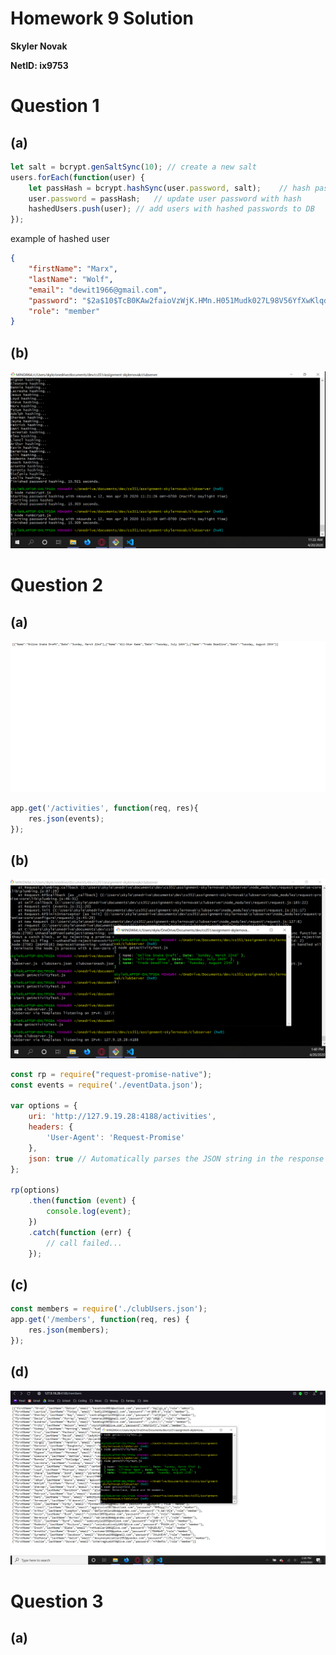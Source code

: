 # Homework 9 Solution
**Skyler Novak**

**NetID: ix9753**

# Question 1

## (a)

```Javascript
let salt = bcrypt.genSaltSync(10); // create a new salt
users.forEach(function(user) {
    let passHash = bcrypt.hashSync(user.password, salt);    // hash password with the salt
    user.password = passHash;   // update user password with hash
    hashedUsers.push(user); // add users with hashed passwords to DB
});
```

example of hashed user

```JSON
{
    "firstName": "Marx",
    "lastName": "Wolf",
    "email": "dewit1966@gmail.com",
    "password": "$2a$10$TcB0KAw2faioVzWjK.HMn.H051Mudk027L98V56YfXwKlqdfD6zbu",
    "role": "member"
}
```

## (b)

![screenshot 1](images/scrnsht-1.png)

# Question 2

## (a)

![screenshot 2](images/scrnsht-2.png)

```Javascript
app.get('/activities', function(req, res){
    res.json(events);
});
```

## (b)

![screenshot 3](images/scrnsht-3.png)

```JavaSCRIPT
const rp = require("request-promise-native");
const events = require('./eventData.json');

var options = {
    uri: 'http://127.9.19.28:4188/activities',
    headers: {
        'User-Agent': 'Request-Promise'
    },
    json: true // Automatically parses the JSON string in the response
};

rp(options)
    .then(function (event) {
        console.log(event);
    })
    .catch(function (err) {
        // call failed...
    });
```

## (c)

```Javascript
const members = require('./clubUsers.json');
app.get('/members', function(req, res) {
    res.json(members);
});
```

## (d)

![screenshot 4](images/scrnsht-4.png)

# Question 3

## (a)

